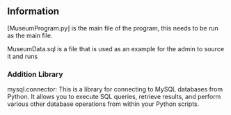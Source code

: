 ## Information

[MuseumProgram.py] is the main file of the program, this needs to be run as the main file.

MuseumData.sql is a file that is used as an example for the admin to source it and runs

### Addition Library

mysql.connector: This is a library for connecting to MySQL databases from Python. It allows you to execute SQL queries, retrieve results, and perform various other database operations from within your Python scripts.

